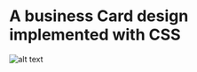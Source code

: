 # A business Card design implemented with CSS


![alt text](https://github.com/IAMAMZ/Business_Card_With_CSS//image.jpg?raw=true)
